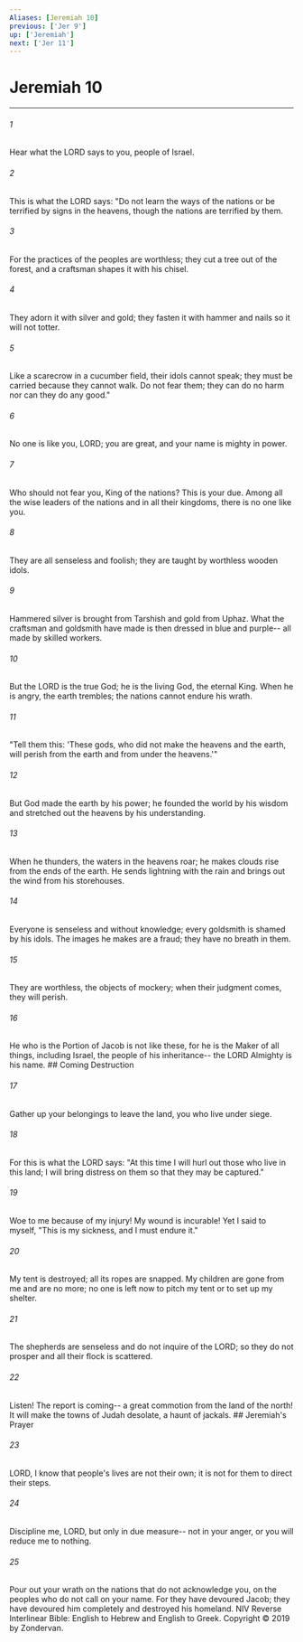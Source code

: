 ```yaml
---
Aliases: [Jeremiah 10]
previous: ['Jer 9']
up: ['Jeremiah']
next: ['Jer 11']
---
```

# Jeremiah 10

***


###### 1 
Hear what the LORD says to you, people of Israel. 

###### 2 
This is what the LORD says: "Do not learn the ways of the nations or be terrified by signs in the heavens, though the nations are terrified by them. 

###### 3 
For the practices of the peoples are worthless; they cut a tree out of the forest, and a craftsman shapes it with his chisel. 

###### 4 
They adorn it with silver and gold; they fasten it with hammer and nails so it will not totter. 

###### 5 
Like a scarecrow in a cucumber field, their idols cannot speak; they must be carried because they cannot walk. Do not fear them; they can do no harm nor can they do any good." 

###### 6 
No one is like you, LORD; you are great, and your name is mighty in power. 

###### 7 
Who should not fear you, King of the nations? This is your due. Among all the wise leaders of the nations and in all their kingdoms, there is no one like you. 

###### 8 
They are all senseless and foolish; they are taught by worthless wooden idols. 

###### 9 
Hammered silver is brought from Tarshish and gold from Uphaz. What the craftsman and goldsmith have made is then dressed in blue and purple-- all made by skilled workers. 

###### 10 
But the LORD is the true God; he is the living God, the eternal King. When he is angry, the earth trembles; the nations cannot endure his wrath. 

###### 11 
"Tell them this: 'These gods, who did not make the heavens and the earth, will perish from the earth and from under the heavens.'" 

###### 12 
But God made the earth by his power; he founded the world by his wisdom and stretched out the heavens by his understanding. 

###### 13 
When he thunders, the waters in the heavens roar; he makes clouds rise from the ends of the earth. He sends lightning with the rain and brings out the wind from his storehouses. 

###### 14 
Everyone is senseless and without knowledge; every goldsmith is shamed by his idols. The images he makes are a fraud; they have no breath in them. 

###### 15 
They are worthless, the objects of mockery; when their judgment comes, they will perish. 

###### 16 
He who is the Portion of Jacob is not like these, for he is the Maker of all things, including Israel, the people of his inheritance-- the LORD Almighty is his name. ## Coming Destruction 

###### 17 
Gather up your belongings to leave the land, you who live under siege. 

###### 18 
For this is what the LORD says: "At this time I will hurl out those who live in this land; I will bring distress on them so that they may be captured." 

###### 19 
Woe to me because of my injury! My wound is incurable! Yet I said to myself, "This is my sickness, and I must endure it." 

###### 20 
My tent is destroyed; all its ropes are snapped. My children are gone from me and are no more; no one is left now to pitch my tent or to set up my shelter. 

###### 21 
The shepherds are senseless and do not inquire of the LORD; so they do not prosper and all their flock is scattered. 

###### 22 
Listen! The report is coming-- a great commotion from the land of the north! It will make the towns of Judah desolate, a haunt of jackals. ## Jeremiah's Prayer 

###### 23 
LORD, I know that people's lives are not their own; it is not for them to direct their steps. 

###### 24 
Discipline me, LORD, but only in due measure-- not in your anger, or you will reduce me to nothing. 

###### 25 
Pour out your wrath on the nations that do not acknowledge you, on the peoples who do not call on your name. For they have devoured Jacob; they have devoured him completely and destroyed his homeland. NIV Reverse Interlinear Bible: English to Hebrew and English to Greek. Copyright © 2019 by Zondervan.
